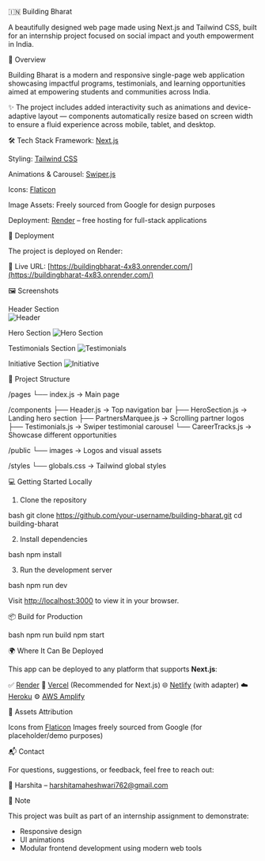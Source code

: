🇮🇳 Building Bharat

A beautifully designed web page made using Next.js and Tailwind CSS, built for an internship project focused on social impact and youth empowerment in India.

📌 Overview

Building Bharat is a modern and responsive single-page web application showcasing impactful programs, testimonials, and learning opportunities aimed at empowering students and communities across India.



✨ The project includes added interactivity such as animations and device-adaptive layout — components automatically resize based on screen width to ensure a fluid experience across mobile, tablet, and desktop.



🛠️ Tech Stack
Framework: [Next.js](https://nextjs.org/)

Styling: [Tailwind CSS](https://tailwindcss.com/)

Animations & Carousel: [Swiper.js](https://swiperjs.com/)

Icons: [Flaticon](https://www.flaticon.com/)

Image Assets: Freely sourced from Google for design purposes

Deployment: [Render](https://render.com/) – free hosting for full-stack applications




🚀 Deployment

The project is deployed on Render:

🔗 Live URL: [https://buildingbharat-4x83.onrender.com/](https://buildingbharat-4x83.onrender.com/)




🖼️ Screenshots

Header Section  
![Header](https://github.com/user-attachments/assets/ef3d5dcd-2d23-4836-a625-201e6e98fc15)

Hero Section 
![Hero Section](https://github.com/user-attachments/assets/70adf261-db7b-4f46-845c-96ade31128aa)

Testimonials Section
![Testimonials](https://github.com/user-attachments/assets/dd41a369-2fe5-4579-a751-7fa534997ed7)

Initiative Section 
![Initiative](https://github.com/user-attachments/assets/727197ac-7661-4b17-9f83-1b41e9574948)




📂 Project Structure


/pages
└── index.js            → Main page

/components
├── Header.js           → Top navigation bar
├── HeroSection.js      → Landing hero section
├── PartnersMarquee.js  → Scrolling partner logos
├── Testimonials.js     → Swiper testimonial carousel
└── CareerTracks.js     → Showcase different opportunities

/public
└── images              → Logos and visual assets

/styles
└── globals.css         → Tailwind global styles





💻 Getting Started Locally

1. Clone the repository

bash
git clone https://github.com/your-username/building-bharat.git
cd building-bharat


2. Install dependencies

bash
npm install


3. Run the development server

bash
npm run dev




Visit [http://localhost:3000](http://localhost:3000) to view it in your browser.



📦 Build for Production

bash
npm run build
npm start



🌍 Where It Can Be Deployed

This app can be deployed to any platform that supports **Next.js**:

✅ [Render](https://render.com/)
🚀 [Vercel](https://vercel.com/) (Recommended for Next.js)
🌐 [Netlify](https://netlify.com/) (with adapter)
☁️ [Heroku](https://heroku.com/)
⚙️ [AWS Amplify](https://aws.amazon.com/amplify/)




📸 Assets Attribution

Icons from [Flaticon](https://www.flaticon.com/)
Images freely sourced from Google (for placeholder/demo purposes)



📬 Contact

For questions, suggestions, or feedback, feel free to reach out:



📧 Harshita – [harshitamaheshwari762@gmail.com](mailto:harshitamaheshwari762@gmail.com)



🧩 Note

This project was built as part of an internship assignment to demonstrate:

* Responsive design
* UI animations
* Modular frontend development using modern web tools

